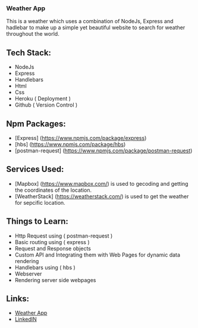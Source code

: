 ### Weather App
This is a weather which uses a combination of NodeJs, Express and hadlebar to make up a simple yet beautiful website to search for weather throughout the world.

## Tech Stack:
- NodeJs
- Express
- Handlebars
- Html
- Css
- Heroku ( Deployment )
- Github ( Version Control )

## Npm Packages:
- [Express] (https://www.npmjs.com/package/express)
- [hbs] (https://www.npmjs.com/package/hbs)
- [postman-request] (https://www.npmjs.com/package/postman-request)

## Services Used:
- [Mapbox] (https://www.mapbox.com/) is used to gecoding and getting the coordinates of the location.
- [WeatherStack] (https://weatherstack.com/) is used to get the weather for sepcific location.

## Things to Learn:
- Http Request using ( postman-request )
- Basic routing using ( express )
- Request and Response objects
- Custom API and Integrating them with Web Pages for dynamic data rendering
- Handlebars using ( hbs )
- Webserver
- Rendering server side webpages

## Links:
- [Weather App](https://github.com/Vikaskumar75)
- [LinkedIN](https://www.linkedin.com/in/vikas-kumar-6564a7185/)